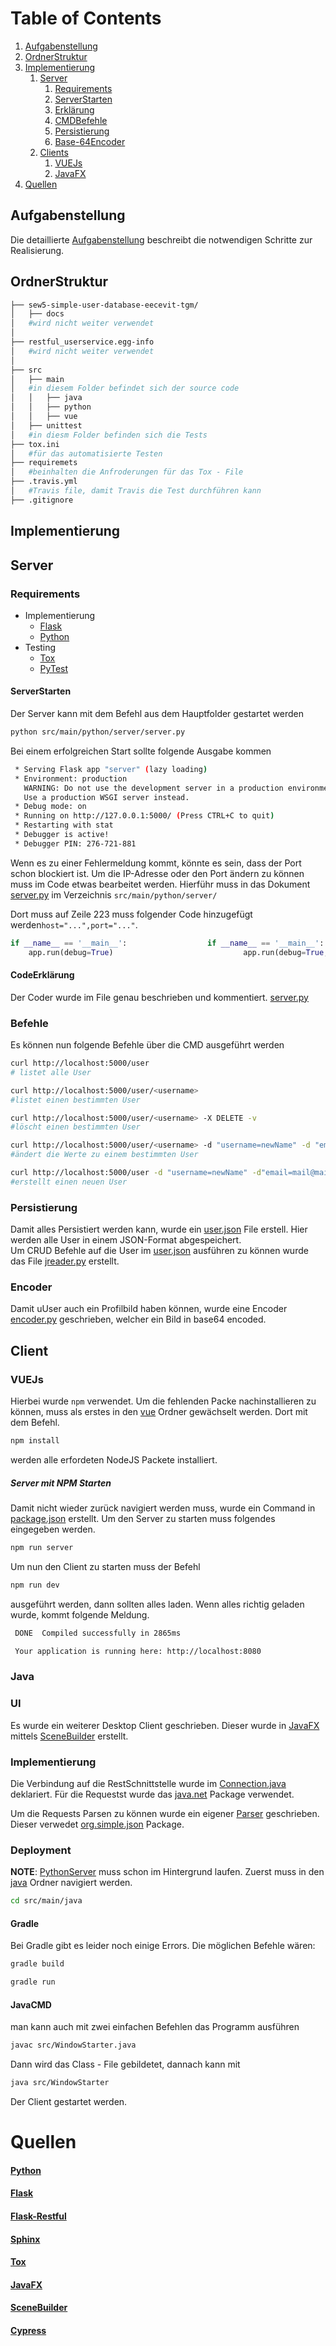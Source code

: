 # Table of Contents
1. [Aufgabenstellung](#Aufgabenstellung)
2. [OrdnerStruktur](#OrdnerStruktur)
2. [Implementierung](#Implementierung)
    1. [Server](#Server)
        1. [Requirements](#Requirements)
        2. [ServerStarten](#ServerStarten)
        3. [Erklärung](#CodeErklärung)
        4. [CMDBefehle](#Befehle)
        5. [Persistierung](#Persistierung)
        6. [Base-64Encoder](#Encoder)
    2. [Clients](#Clients)
        1. [VUEJs](#VUEJs)
        2. [JavaFX](#Java)
3. [Quellen](#Quellen)
## Aufgabenstellung
Die detaillierte [Aufgabenstellung](TASK.md) beschreibt die notwendigen Schritte zur Realisierung.

## OrdnerStruktur


```bash
├── sew5-simple-user-database-eecevit-tgm/
│   ├── docs
│   #wird nicht weiter verwendet
│
├── restful_userservice.egg-info
│   #wird nicht weiter verwendet
│   
├── src
│   ├── main
│   #in diesem Folder befindet sich der source code
│   │   ├── java
│   │   ├── python
│   │   ├── vue
│   ├── unittest
│   #in diesm Folder befinden sich die Tests
├── tox.ini
│   #für das automatisierte Testen
├── requiremets 
│   #beinhalten die Anfroderungen für das Tox - File
├── .travis.yml
│   #Travis file, damit Travis die Test durchführen kann
├── .gitignore
```

## Implementierung

## Server

### Requirements

* Implementierung
    * [Flask](#Flask)
    * [Python](#Python)
* Testing
    * [Tox](#Tox)
    * [PyTest](#)

#### ServerStarten
Der Server kann mit dem Befehl aus dem Hauptfolder gestartet werden
```bash
python src/main/python/server/server.py
```
Bei einem erfolgreichen Start sollte folgende Ausgabe kommen
```bash
 * Serving Flask app "server" (lazy loading)
 * Environment: production
   WARNING: Do not use the development server in a production environment.
   Use a production WSGI server instead.
 * Debug mode: on
 * Running on http://127.0.0.1:5000/ (Press CTRL+C to quit)
 * Restarting with stat
 * Debugger is active!
 * Debugger PIN: 276-721-881
```
Wenn es zu einer Fehlermeldung kommt, könnte es sein, dass der Port schon blockiert ist.
Um die IP-Adresse oder den Port ändern zu können muss im Code etwas bearbeitet werden. 
Hierführ muss in das Dokument [server.py](src/main/python/server/server.py) im Verzeichnis ```src/main/python/server/```

Dort muss auf Zeile 223 muss folgender Code hinzugefügt werden```host="...",port="..."```.   
```python
if __name__ == '__main__':                  if __name__ == '__main__':
    app.run(debug=True)                             app.run(debug=True,host="0.0.0.0",port="5005")
```
#### CodeErklärung
Der Coder wurde im File genau beschrieben und kommentiert. [server.py](src/main/python/server/server.py)


### Befehle
Es können nun folgende Befehle über die CMD ausgeführt werden
```bash
curl http://localhost:5000/user
# listet alle User

curl http://localhost:5000/user/<username>
#listet einen bestimmten User

curl http://localhost:5000/user/<username> -X DELETE -v
#löscht einen bestimmten User

curl http://localhost:5000/user/<username> -d "username=newName" -d "email=mail@mail.com" -d "picture=eecevit.jpg" -X PUT -v
#ändert die Werte zu einem bestimmten User

curl http://localhost:5000/user -d "username=newName" -d"email=mail@mail.com" -d"picture=eecevit.jpg" -X POST -v
#erstellt einen neuen User
```
### Persistierung
Damit alles Persistiert werden kann, wurde ein [user.json](src/main/python/server/user.json) File erstell. Hier werden alle User in einem JSON-Format abgespeichert.\
Um CRUD Befehle auf die User im [user.json](src/main/python/server/user.json) ausführen zu können wurde das File [jreader.py](src/main/python/server/jreader.py) erstellt.

### Encoder
Damit uUser auch ein Profilbild haben können, wurde eine Encoder [encoder.py](src/main/python/server/encoder.py) geschrieben, welcher ein Bild in base64 encoded.

## Client

### VUEJs
Hierbei wurde ```npm``` verwendet. 
Um die fehlenden Packe nachinstallieren zu können, muss als erstes in den [vue](src/main/vue/) Ordner gewächselt werden. Dort mit dem Befehl.
```bash
npm install
```
werden alle erfordeten NodeJS Packete installiert. 
##### Server mit NPM Starten
Damit nicht wieder zurück navigiert werden muss, wurde ein Command in [package.json](src/main/vue/package.json) erstellt. Um den Server zu starten muss folgendes eingegeben werden.
```bash
npm run server
```

Um nun den Client zu starten muss der Befehl
```bash
npm run dev
```
ausgeführt werden, dann sollten alles laden. Wenn alles richtig geladen wurde, kommt folgende Meldung.
```bash
 DONE  Compiled successfully in 2865ms                                   03:20:11

 Your application is running here: http://localhost:8080
```
### Java
### UI
Es wurde ein weiterer Desktop Client geschrieben.
Dieser wurde in [JavaFX](#JavaFx) mittels  [SceneBuilder](#SceneBuilder) erstellt.

### Implementierung
Die Verbindung auf die RestSchnittstelle wurde im [Connection.java](src/main/java/src/Connection.java) deklariert. Für die Requestst wurde das [java.net](https://docs.oracle.com/javase/8/docs/api/java/net/HttpURLConnection.html) Package verwendet. 

Um die Requests Parsen zu können wurde ein eigener [Parser](src/main/java/src/Parser.java) geschrieben. Dieser verwedet [org.simple.json](http://alex-public-doc.s3.amazonaws.com/json_simple-1.1/index.html) Package. 

### Deployment

      
**NOTE**: [PythonServer](src/main/python/server/server.py) muss schon im Hintergrund laufen.
Zuerst muss in den [java](src/main/java) Ordner navigiert werden. 
```bash
cd src/main/java
```

#### Gradle
Bei Gradle gibt es leider noch einige Errors. Die möglichen Befehle wären:
```bash
gradle build

gradle run
```
#### JavaCMD
man kann auch mit zwei einfachen Befehlen das Programm ausführen
```bash
javac src/WindowStarter.java
```
Dann wird das Class - File gebildetet, dannach kann mit
```bash
java src/WindowStarter
```
Der Client gestartet werden. 

# Quellen
#### [Python](https://docs.python.org/3/)

#### [Flask](http://flask.pocoo.org/docs/1.0/quickstart/)

#### [Flask-Restful](https://flask-restful.readthedocs.io/en/latest/quickstart.html)

#### [Sphinx](http://www.sphinx-doc.org/en/master/)

#### [Tox](https://tox.readthedocs.io/en/latest/)

#### [JavaFX](https://wiki.openjdk.java.net/display/OpenJFX/Main)

#### [SceneBuilder](https://www.oracle.com/technetwork/java/javase/downloads/javafxscenebuilder-info-2157684.html)

#### [Cypress](https://www.cypress.io/)